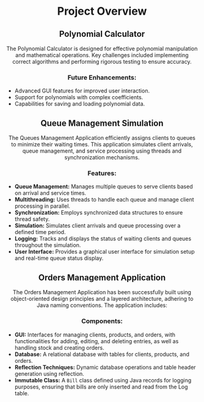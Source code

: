 <h1 align="center">Project Overview</h1>

<h2 align="center">Polynomial Calculator</h2>

<p align="center">
The Polynomial Calculator is designed for effective polynomial manipulation and mathematical operations. Key challenges included implementing correct algorithms and performing rigorous testing to ensure accuracy.
</p>

<h3 align="center">Future Enhancements:</h3>
<ul>
  <li>Advanced GUI features for improved user interaction.</li>
  <li>Support for polynomials with complex coefficients.</li>
  <li>Capabilities for saving and loading polynomial data.</li>
</ul>

<h2 align="center">Queue Management Simulation</h2>

<p align="center">
The Queues Management Application efficiently assigns clients to queues to minimize their waiting times. This application simulates client arrivals, queue management, and service processing using threads and synchronization mechanisms.
</p>

<h3 align="center">Features:</h3>
<ul>
  <li><strong>Queue Management:</strong> Manages multiple queues to serve clients based on arrival and service times.</li>
  <li><strong>Multithreading:</strong> Uses threads to handle each queue and manage client processing in parallel.</li>
  <li><strong>Synchronization:</strong> Employs synchronized data structures to ensure thread safety.</li>
  <li><strong>Simulation:</strong> Simulates client arrivals and queue processing over a defined time period.</li>
  <li><strong>Logging:</strong> Tracks and displays the status of waiting clients and queues throughout the simulation.</li>
  <li><strong>User Interface:</strong> Provides a graphical user interface for simulation setup and real-time queue status display.</li>
</ul>

<h2 align="center">Orders Management Application</h2>

<p align="center">
The Orders Management Application has been successfully built using object-oriented design principles and a layered architecture, adhering to Java naming conventions. The application includes:
</p>

<h3 align="center">Components:</h3>
<ul>
  <li><strong>GUI:</strong> Interfaces for managing clients, products, and orders, with functionalities for adding, editing, and deleting entries, as well as handling stock and creating orders.</li>
  <li><strong>Database:</strong> A relational database with tables for clients, products, and orders.</li>
  <li><strong>Reflection Techniques:</strong> Dynamic database operations and table header generation using reflection.</li>
  <li><strong>Immutable Class:</strong> A <code>Bill</code> class defined using Java records for logging purposes, ensuring that bills are only inserted and read from the Log table.</li>
</ul>
